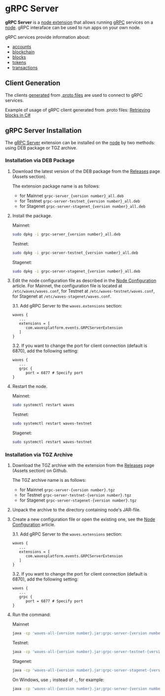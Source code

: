 # gRPC Server

**gRPC Server** is a [node extension](/en/waves-node/extensions/)  that allows running [gRPC](https://en.wikipedia.org/wiki/GRPC) services on a [node](/en/blockchain/node/).  gRPC interaface can be used to run apps on your own node.

gRPC services provide information about:

* [accounts](/en/blockchain/account/)
* [blockchain](/en/blockchain/blockchain/)
* [blocks](/en/blockchain/block/)
* [tokens](/en/blockchain/token/)
* [transactions](/en/blockchain/transaction/)

## Client Generation

The clients [generated](https://grpc.io/docs/tutorials/) from [.proto files](https://github.com/wavesplatform/protobuf-schemas) are used to connect to gRPC services.

Example of usage of gRPC client generated from .proto files: [Retrieving blocks in C#](https://github.com/wavesplatform/WavesCS/blob/master/WavesCSTests/ProtobufTest.cs)

## gRPC Server Installation

The [gRPC Server](/en/waves-node/extensions/grpc-server/) extension can be installed on the [node](/en/blockchain/node/) by two methods: using DEB package or TGZ archive.

### Installation via DEB Package

1. Download the latest version of the DEB package from the [Releases](https://github.com/wavesplatform/Waves/releases) page (Assets section).

   The extension package name is as follows:

   * for Mainnet `grpc-server_{version number}_all.deb`
   * for Testnet `grpc-server-testnet_{version number}_all.deb`
   * for Stagenet `grpc-server-stagenet_{version number}_all.deb`

2. Install the package.

   Mainnet:

   ```bash
   sudo dpkg -i grpc-server_{version number}_all.deb
   ```

   Testnet:

   ```bash
   sudo dpkg -i grpc-server-testnet_{version number}_all.deb
   ```

   Stagenet:

   ```bash
   sudo dpkg -i grpc-server-stagenet_{version number}_all.deb
   ```

3. Edit the node configuration file as described in the [Node Configuration](/en/waves-node/node-configuration) article. For Mainnet, the configuration file is located at `/etc/waves/waves.conf`, for Testnet at `/etc/waves-testnet/waves.conf`, for Stagenet at `/etc/waves-stagenet/waves.conf`.

   3.1. Add gRPC Server to the `waves.extensions` section:

   ```
   waves {
      ...
      extensions = [
         com.wavesplatform.events.GRPCServerExtension
      ]
   }
   ```

   3.2. If you want to change the port for client connection (default is 6870), add the following setting:

   ```
   waves {
      ...
      grpc {
         port = 6877 # Specify port
   }
   ```

4. Restart the node.

   Mainnet:

   ```bash
   sudo systemctl restart waves
   ```

   Testnet:

   ```bash
   sudo systemctl restart waves-testnet
   ```

   Stagenet:

   ```bash
   sudo systemctl restart waves-testnet
   ```

### Installation via TGZ Archive

1. Download the TGZ archive with the extension from the [Releases](https://github.com/wavesplatform/Waves/releases) page (Assets section) on Github.

   The TGZ archive name is as follows:

   * for Mainnet `grpc-server-{version number}.tgz`
   * for Testnet `grpc-server-testnet-{version number}.tgz`
   * for Stagenet `grpc-server-stagenet-{version number}.tgz`

2. Unpack the archive to the directory containing node's JAR-file.

3. Create a new configuration file or open the existing one, see the [Node Configuration](/en/waves-node/node-configuration) article.
   
   3.1. Add gRPC Server to the `waves.extensions` section:

   ```
   waves {
      ...
      extensions = [
         com.wavesplatform.events.GRPCServerExtension
      ]
   }
   ```

   3.2. If you want to change the port for client connection (default is 6870), add the following setting:

   ```
   waves {
      ...
      grpc {
         port = 6877 # Specify port
   }
   ```


4. Run the command:

   Mainnet

   ```bash
   java -cp 'waves-all-{version number}.jar:grpc-server-{version number}/lib/*' com.wavesplatform.Application {configuration file name}.conf
   ```

   Testnet:

   ```bash
   java -cp 'waves-all-{version number}.jar:grpc-server-testnet-{version number}/lib/*' com.wavesplatform.Application {configuration file name}.conf
   ```

   Stagenet:

   ```bash
   java -cp 'waves-all-{version number}.jar:grpc-server-stagenet-{version number}/lib/*' com.wavesplatform.Application {configuration file name}.conf
   ```

   On Windows, use `;` instead of `:`, for example:

   ```bash
   java -cp 'waves-all-{version number}.jar;grpc-server-{version number}/lib/*' com.wavesplatform.Application {configuration file name}.conf
